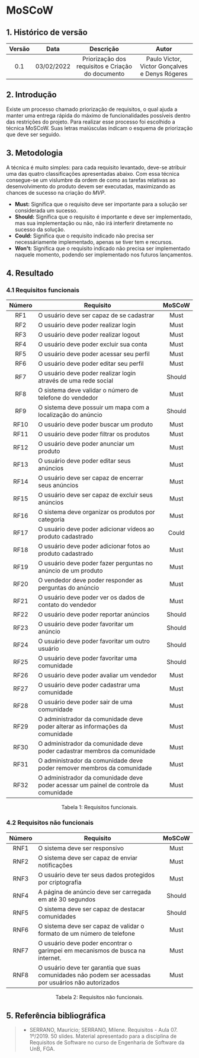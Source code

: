 # MoSCoW

## 1. Histórico de versão

| Versão |    Data    |                     Descrição                     |                     Autor                      |
| :----: | :--------: | :-----------------------------------------------: | :--------------------------------------------: |
|  0.1   | 03/02/2022 | Priorização dos requisitos e Criação do documento | Paulo Victor, Victor Gonçalves e Denys Rógeres |

## 2. Introdução

Existe um processo chamado priorização de requisitos, o qual ajuda a manter uma entrega rápida do máximo de funcionalidades possíveis dentro das restrições do projeto. Para realizar esse processo foi escolhido a técnica MoSCoW. Suas letras maiúsculas indicam o esquema de priorização que deve ser seguido.

## 3. Metodologia

A técnica é muito simples: para cada requisito levantado, deve-se atribuir uma das quatro classificações apresentadas abaixo. Com essa técnica consegue-se um vislumbre da ordem de como as tarefas relativas ao desenvolvimento do produto devem ser executadas, maximizando as chances de sucesso na criação do _MVP_.

- **Must:** Significa que o requisito deve ser importante para a solução ser considerada um sucesso.
- **Should:** Significa que o requisito é importante e deve ser implementado, mas sua implementação ou não, não irá interferir diretamente no sucesso da solução.
- **Could:** Significa que o requisito indicado não precisa ser necessáriamente implementado, apenas se tiver tem e recursos.
- **Won't:** Significa que o requisito indicado não precisa ser implementado naquele momento, podendo ser implementado nos futuros lançamentos.

## 4. Resultado

### 4.1 Requisitos funcionais

<center>

| Número | Requisito                                                                            | MoSCoW |
| :----: | ------------------------------------------------------------------------------------ | :----: |
|  RF1   | O usuário deve ser capaz de se cadastrar                                             |  Must  |
|  RF2   | O usuário deve poder realizar login                                                  |  Must  |
|  RF3   | O usuário deve poder realizar logout                                                 |  Must  |
|  RF4   | O usuário deve poder excluir sua conta                                               |  Must  |
|  RF5   | O usuário deve poder acessar seu perfil                                              |  Must  |
|  RF6   | O usuário deve poder editar seu perfil                                               |  Must  |
|  RF7   | O usuário deve poder realizar login através de uma rede social                       | Should |
|  RF8   | O sistema deve validar o número de telefone do vendedor                              |  Must  |
|  RF9   | O sistema deve possuir um mapa com a localização do anúncio                          | Should |
|  RF10  | O usuário deve poder buscar um produto                                               |  Must  |
|  RF11  | O usuário deve poder filtrar os produtos                                             |  Must  |
|  RF12  | O usuário deve poder anunciar um produto                                             |  Must  |
|  RF13  | O usuário deve poder editar seus anúncios                                            |  Must  |
|  RF14  | O usuário deve ser capaz de encerrar seus anúncios                                   |  Must  |
|  RF15  | O usuário deve ser capaz de excluir seus anúncios                                    |  Must  |
|  RF16  | O sistema deve organizar os produtos por categoria                                   |  Must  |
|  RF17  | O usuário deve poder adicionar vídeos ao produto cadastrado                          | Could  |
|  RF18  | O usuário deve poder adicionar fotos ao produto cadastrado                           |  Must  |
|  RF19  | O usuário deve poder fazer perguntas no anúncio de um produto                        |  Must  |
|  RF20  | O vendedor deve poder responder as perguntas do anúncio                              |  Must  |
|  RF21  | O usuário deve poder ver os dados de contato do vendedor                             |  Must  |
|  RF22  | O usuário deve poder reportar anúncios                                               | Should |
|  RF23  | O usuário deve poder favoritar um anúncio                                            | Should |
|  RF24  | O usuário deve poder favoritar um outro usuário                                      | Should |
|  RF25  | O usuário deve poder favoritar uma comunidade                                        | Should |
|  RF26  | O usuário deve poder avaliar um vendedor                                             |  Must  |
|  RF27  | O usuário deve poder cadastrar uma comunidade                                        |  Must  |
|  RF28  | O usuário deve poder sair de uma comunidade                                          |  Must  |
|  RF29  | O administrador da comunidade deve poder alterar as informações da comunidade        |  Must  |
|  RF30  | O administrador da comunidade deve poder cadastrar membros da comunidade             |  Must  |
|  RF31  | O administrador da comunidade deve poder remover membros da comunidade               |  Must  |
|  RF32  | O administrador da comunidade deve poder acessar um painel de controle da comunidade |  Must  |

<figcaption>Tabela 1: Requisitos funcionais.</figcaption>

</center>

### 4.2 Requisitos não funcionais

<center>

| Número | Requisito                                                                                             | MoSCoW |
| :----: | ----------------------------------------------------------------------------------------------------- | :----: |
|  RNF1  | O sistema deve ser responsivo                                                                         |  Must  |
|  RNF2  | O sistema deve ser capaz de enviar notificações                                                       |  Must  |
|  RNF3  | O usuário deve ter seus dados protegidos por criptografia                                             |  Must  |
|  RNF4  | A página de anúncio deve ser carregada em até 30 segundos                                             | Should |
|  RNF5  | O sistema deve ser capaz de destacar comunidades                                                      | Should |
|  RNF6  | O sistema deve ser capaz de validar o formato de um número de telefone                                |  Must  |
|  RNF7  | O usuário deve poder encontrar o garimpei em mecanismos de busca na internet.                         |  Must  |
|  RNF8  | O usuário deve ter garantia que suas comunidades não podem ser acessadas por usuários não autorizados |  Must  |

<figcaption>Tabela 2: Requisitos não funcionais.</figcaption>

</center>

## 5. Referência bibliográfica

> - SERRANO, Maurício; SERRANO, Milene. Requisitos - Aula 07. 1º/2019. 50 slides. Material apresentado para a disciplina de Requisitos de Software no curso de Engenharia de Software da UnB, FGA.
